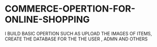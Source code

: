 # COMMERCE-OPERTION-FOR-ONLINE-SHOPPING
I BUILD BASIC OPERTION SUCH AS UPLOAD THE IMAGES OF ITEMS, CREATE THE DATABASE FOR THE THE USER , ADMN AND OTHERS
